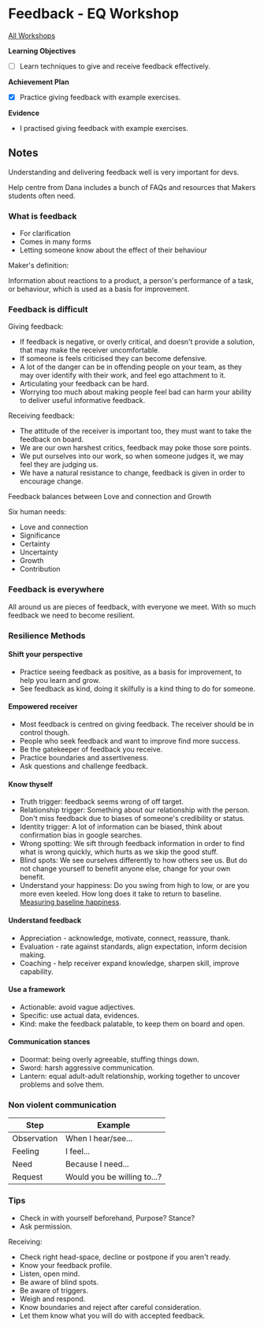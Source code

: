 # Feedback - EQ Workshop

[All Workshops](README.md)

**Learning Objectives**

- [ ] Learn techniques to give and receive feedback effectively.

**Achievement Plan**

- [x] Practice giving feedback with example exercises.

**Evidence**

- I practised giving feedback with example exercises.

## Notes

Understanding and delivering feedback well is very important for devs.

Help centre from Dana includes a bunch of FAQs and resources that Makers students often need.

### What is feedback

- For clarification
- Comes in many forms
- Letting someone know about the effect of their behaviour

Maker's definition:

Information about reactions to a product, a person's performance of a task, or behaviour, which is used as a basis for improvement.

### Feedback is difficult

Giving feedback:

- If feedback is negative, or overly critical, and doesn't provide a solution, that may make the receiver uncomfortable.
- If someone is feels criticised they can become defensive.
- A lot of the danger can be in offending people on your team, as they may over identify with their work, and feel ego attachment to it.
- Articulating your feedback can be hard.
- Worrying too much about making people feel bad can harm your ability to deliver useful informative feedback.

Receiving feedback:

- The attitude of the receiver is important too, they must want to take the feedback on board.
- We are our own harshest critics, feedback may poke those sore points.
- We put ourselves into our work, so when someone judges it, we may feel they are judging us.
- We have a natural resistance to change, feedback is given in order to encourage change.

Feedback balances between Love and connection and Growth

Six human needs:

- Love and connection
- Significance
- Certainty
- Uncertainty
- Growth
- Contribution

### Feedback is everywhere

All around us are pieces of feedback, with everyone we meet. With so much feedback we need to become resilient.

### Resilience Methods

#### Shift your perspective

- Practice seeing feedback as positive, as a basis for improvement, to help you learn and grow.
- See feedback as kind, doing it skilfully is a kind thing to do for someone.

#### Empowered receiver

- Most feedback is centred on giving feedback. The receiver should be in control though.
- People who seek feedback and want to improve find more success.
- Be the gatekeeper of feedback you receive.
- Practice boundaries and assertiveness. 
- Ask questions and challenge feedback. 

#### Know thyself

- Truth trigger: feedback seems wrong of off target.
- Relationship trigger: Something about our relationship with the person. Don't miss feedback due to biases of someone's credibility or status.
- Identity trigger: A lot of information can be biased, think about confirmation bias in google searches.
- Wrong spotting: We sift through feedback information in order to find what is wrong quickly, which hurts as we skip the good stuff.
- Blind spots: We see ourselves differently to how others see us. But do not change yourself to benefit anyone else, change for your own benefit.
- Understand your happiness: Do you swing from high to low, or are you more even keeled. How long does it take to return to baseline. [Measuring baseline happiness](http://www.happiness-survey.com).

#### Understand feedback

- Appreciation - acknowledge, motivate, connect, reassure, thank.
- Evaluation - rate against standards, align expectation, inform decision making.
- Coaching - help receiver expand knowledge, sharpen skill, improve capability.

#### Use a framework

- Actionable: avoid vague adjectives.
- Specific: use actual data, evidences.
- Kind: make the feedback palatable, to keep them on board and open.

#### Communication stances

- Doormat: being overly agreeable, stuffing things down.
- Sword: harsh aggressive communication.
- Lantern: equal adult-adult relationship, working together to uncover problems and solve them.

### Non violent communication

Step | Example
---|---
 Observation | When I hear/see...
 Feeling | I feel...
 Need | Because I need...
 Request | Would you be willing to...?

### Tips

- Check in with yourself beforehand, Purpose? Stance?
- Ask permission.

Receiving:

- Check right head-space, decline or postpone if you aren't ready.
- Know your feedback profile.
- Listen, open mind.
- Be aware of blind spots.
- Be aware of triggers.
- Weigh and respond.
- Know boundaries and reject after careful consideration.
- Let them know what you will do with accepted feedback.
